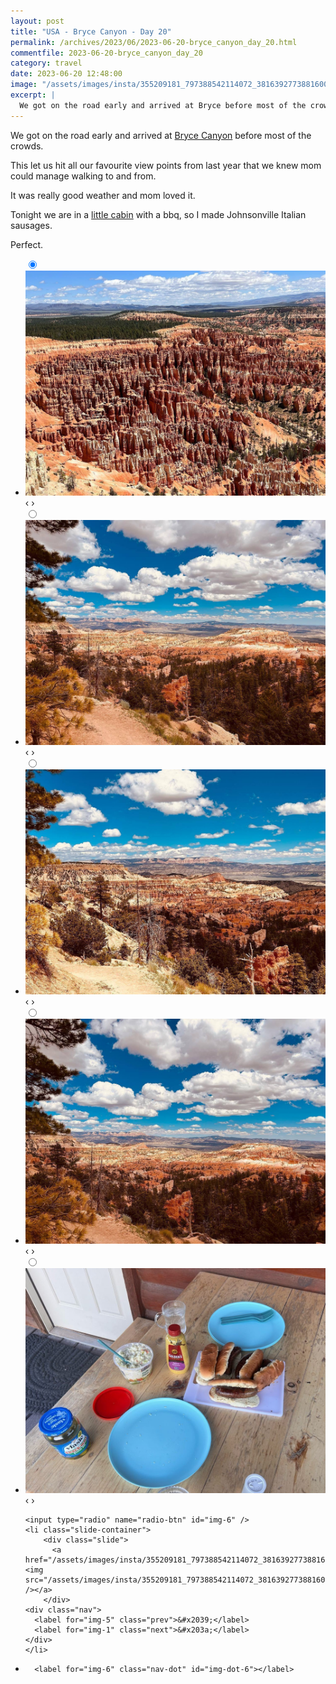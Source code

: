 ```yaml
---
layout: post
title: "USA - Bryce Canyon - Day 20"
permalink: /archives/2023/06/2023-06-20-bryce_canyon_day_20.html
commentfile: 2023-06-20-bryce_canyon_day_20
category: travel
date: 2023-06-20 12:48:00
image: "/assets/images/insta/355209181_797388542114072_3816392773881600985_n_17991710267071146.jpg"
excerpt: |
  We got on the road early and arrived at Bryce before most of the crowds.
---
```


We got on the road early and arrived at [Bryce Canyon](https://maps.app.goo.gl/frVQNgaVfzy9f9dY7) before most of the crowds.

This let us hit all our favourite view points from last year that we knew mom could manage walking to and from.

It was really good weather and mom loved it.

Tonight we are in a [little cabin](https://maps.app.goo.gl/dLLyJcMi5M2ucD5z7) with a bbq, so I made Johnsonville Italian sausages.

Perfect.

<ul class="slides">
    <input type="radio" name="radio-btn" id="img-1" checked="checked" />
    <li class="slide-container">
        <div class="slide">
          <a href="/assets/images/insta/354806276_826891342302113_971785149509656871_n_18275091847122907.jpg"><img src="/assets/images/insta/354806276_826891342302113_971785149509656871_n_18275091847122907.jpg" /></a>
        </div>
    <div class="nav">
      <label for="img-6" class="prev">&#x2039;</label>
      <label for="img-2" class="next">&#x203a;</label>
    </div>
    </li>
        <input type="radio" name="radio-btn" id="img-2"  />
    <li class="slide-container">
        <div class="slide">
          <a href="/assets/images/insta/355631561_250998960965672_763223705890474957_n_18226180099170825.jpg"><img src="/assets/images/insta/355631561_250998960965672_763223705890474957_n_18226180099170825.jpg" /></a>
        </div>
    <div class="nav">
      <label for="img-1" class="prev">&#x2039;</label>
      <label for="img-3" class="next">&#x203a;</label>
    </div>
    </li>
        <input type="radio" name="radio-btn" id="img-3"  />
    <li class="slide-container">
        <div class="slide">
          <a href="/assets/images/insta/355128196_1427764264685778_569752145227234656_n_17999701624908341.jpg"><img src="/assets/images/insta/355128196_1427764264685778_569752145227234656_n_17999701624908341.jpg" /></a>
        </div>
    <div class="nav">
      <label for="img-2" class="prev">&#x2039;</label>
      <label for="img-4" class="next">&#x203a;</label>
    </div>
    </li>
        <input type="radio" name="radio-btn" id="img-4"  />
    <li class="slide-container">
        <div class="slide">
          <a href="/assets/images/insta/355410157_163932479892171_8821619715758787955_n_17982067757067931.jpg"><img src="/assets/images/insta/355410157_163932479892171_8821619715758787955_n_17982067757067931.jpg" /></a>
        </div>
    <div class="nav">
      <label for="img-3" class="prev">&#x2039;</label>
      <label for="img-5" class="next">&#x203a;</label>
    </div>
    </li>
        <input type="radio" name="radio-btn" id="img-5"  />
    <li class="slide-container">
        <div class="slide">
          <a href="/assets/images/insta/355117887_1680184712494597_3053444169494524706_n_17988269806955013.jpg"><img src="/assets/images/insta/355117887_1680184712494597_3053444169494524706_n_17988269806955013.jpg" /></a>
        </div>
    <div class="nav">
      <label for="img-4" class="prev">&#x2039;</label>
      <label for="img-6" class="next">&#x203a;</label>
    </div>
    </li>
    
    <input type="radio" name="radio-btn" id="img-6" />
    <li class="slide-container">
        <div class="slide">
          <a href="/assets/images/insta/355209181_797388542114072_3816392773881600985_n_17991710267071146.jpg"><img src="/assets/images/insta/355209181_797388542114072_3816392773881600985_n_17991710267071146.jpg" /></a>
        </div>
    <div class="nav">
      <label for="img-5" class="prev">&#x2039;</label>
      <label for="img-1" class="next">&#x203a;</label>
    </div>
    </li>
			
<li class="nav-dots">
      <label for="img-1" class="nav-dot" id="img-dot-1"></label>
      <label for="img-2" class="nav-dot" id="img-dot-2"></label>
      <label for="img-3" class="nav-dot" id="img-dot-3"></label>
      <label for="img-4" class="nav-dot" id="img-dot-4"></label>
      <label for="img-5" class="nav-dot" id="img-dot-5"></label>

      <label for="img-6" class="nav-dot" id="img-dot-6"></label>

</li>
</ul>
